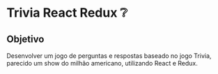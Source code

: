 # Trivia React Redux ❔

## Objetivo
Desenvolver um jogo de perguntas e respostas baseado no jogo Trivia, parecido um show do milhão americano, utilizando React e Redux.
